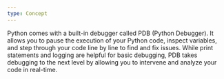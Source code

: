 ```yaml
---
type: Concept
---
```


Python comes with a built-in debugger called PDB (Python Debugger). It allows you to pause the execution of your Python code, inspect variables, and step through your code line by line to find and fix issues. While print statements and logging are helpful for basic debugging, PDB takes debugging to the next level by allowing you to intervene and analyze your code in real-time.